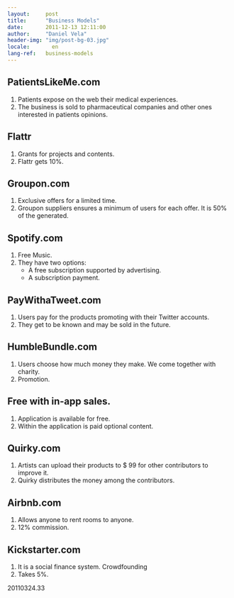 ```yaml
---
layout:     post
title:      "Business Models"
date:       2011-12-13 12:11:00
author:     "Daniel Vela"
header-img: "img/post-bg-03.jpg"
locale:       en
lang-ref:   business-models
---
```


## PatientsLikeMe.com

1. Patients expose on the web their medical experiences.
2. The business is sold to pharmaceutical companies and other ones interested in patients opinions.

## Flattr

1. Grants for projects and contents.
2. Flattr gets 10%.

## Groupon.com

1. Exclusive offers for a limited time.
2. Groupon suppliers ensures a minimum of users for each offer. It is 50% of the generated.

## Spotify.com

1. Free Music.
2. They have two options:
	- A free subscription supported by advertising.
	- A subscription payment.

## PayWithaTweet.com

1. Users pay for the products promoting with their Twitter accounts.
2. They get to be known and may be sold in the future.

## HumbleBundle.com

1. Users choose how much money they make. We come together with charity.
2. Promotion.

## Free with in-app sales.

1. Application is available for free.
2. Within the application is paid optional content.

## Quirky.com

1. Artists can upload their products to $ 99 for other contributors to improve it.
2. Quirky distributes the money among the contributors.


## Airbnb.com

1. Allows anyone to rent rooms to anyone.
2. 12% commission.


## Kickstarter.com

1. It is a social finance system. Crowdfounding
2. Takes 5%.

20110324.33